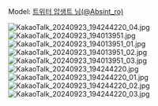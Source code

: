 ﻿---
dddd: 2024-09-21 부코 토
nickname: 압생트
sns_type: x
sns_id: Absint_ro
---

<a name="Absint_ro"></a>
Model: <a href="https://x.com/Absint_ro" target="_blank">트위터 압생트 님(@Absint_ro)</a>

![KakaoTalk_20240923_194244220_04.jpg](/assets/img/2024/09-21/압생/KakaoTalk_20240923_194244220_04.jpg)
![KakaoTalk_20240923_194013951.jpg](/assets/img/2024/09-21/압생/KakaoTalk_20240923_194013951.jpg)
![KakaoTalk_20240923_194013951_01.jpg](/assets/img/2024/09-21/압생/KakaoTalk_20240923_194013951_01.jpg)
![KakaoTalk_20240923_194013951_02.jpg](/assets/img/2024/09-21/압생/KakaoTalk_20240923_194013951_02.jpg)
![KakaoTalk_20240923_194013951_03.jpg](/assets/img/2024/09-21/압생/KakaoTalk_20240923_194013951_03.jpg)
![KakaoTalk_20240923_194244220.jpg](/assets/img/2024/09-21/압생/KakaoTalk_20240923_194244220.jpg)
![KakaoTalk_20240923_194244220_01.jpg](/assets/img/2024/09-21/압생/KakaoTalk_20240923_194244220_01.jpg)
![KakaoTalk_20240923_194244220_02.jpg](/assets/img/2024/09-21/압생/KakaoTalk_20240923_194244220_02.jpg)
![KakaoTalk_20240923_194244220_03.jpg](/assets/img/2024/09-21/압생/KakaoTalk_20240923_194244220_03.jpg)